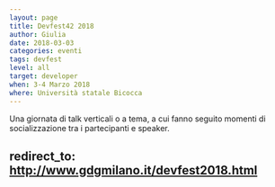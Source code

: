 ```yaml
---
layout: page
title: Devfest42 2018
author: Giulia
date: 2018-03-03
categories: eventi
tags: devfest
level: all
target: developer
when: 3-4 Marzo 2018
where: Università statale Bicocca
---
```

Una giornata di talk verticali o a tema, a cui fanno seguito momenti di socializzazione tra i partecipanti e speaker.

redirect_to: http://www.gdgmilano.it/devfest2018.html
---
